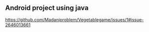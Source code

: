 ## Android project using java
https://github.com/Madaniproblem/Vegetablegame/issues/1#issue-2646013661
